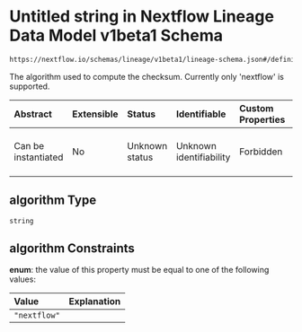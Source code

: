 # Untitled string in Nextflow Lineage Data Model v1beta1 Schema

```txt
https://nextflow.io/schemas/lineage/v1beta1/lineage-schema.json#/definitions/Checksum/properties/algorithm
```

The algorithm used to compute the checksum. Currently only 'nextflow' is supported.

| Abstract            | Extensible | Status         | Identifiable            | Custom Properties | Additional Properties | Access Restrictions | Defined In                                                                                                       |
| :------------------ | :--------- | :------------- | :---------------------- | :---------------- | :-------------------- | :------------------ | :--------------------------------------------------------------------------------------------------------------- |
| Can be instantiated | No         | Unknown status | Unknown identifiability | Forbidden         | Allowed               | none                | [nextflow-lineage-v1beta1-schema.json\*](../out/out/nextflow-lineage-v1beta1-schema.json "open original schema") |

## algorithm Type

`string`

## algorithm Constraints

**enum**: the value of this property must be equal to one of the following values:

| Value        | Explanation |
| :----------- | :---------- |
| `"nextflow"` |             |
